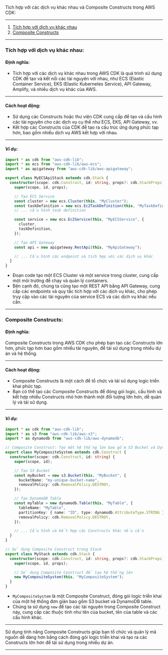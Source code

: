 Tích hợp với các dịch vụ khác nhau và Composite Constructs trong AWS CDK:

---

1. [Tích hợp với dịch vụ khác nhau](#tích-hợp-với-dịch-vụ-khác-nhau)
2. [Composite Constructs](#composite-constructs)

---

### Tích hợp với dịch vụ khác nhau:

#### **Định nghĩa:**

- Tích hợp với các dịch vụ khác nhau trong AWS CDK là quá trình sử dụng CDK để tạo và kết nối các tài nguyên với nhau, như ECS (Elastic Container Service), EKS (Elastic Kubernetes Service), API Gateway, Amplify, và nhiều dịch vụ khác của AWS.

---

#### **Cách hoạt động:**

- Sử dụng các Constructs hoặc thư viện CDK cung cấp để tạo và cấu hình các tài nguyên cho các dịch vụ cụ thể như ECS, EKS, API Gateway, vv.
- Kết hợp các Constructs của CDK để tạo ra cấu trúc ứng dụng phức tạp hơn, bao gồm nhiều dịch vụ AWS kết hợp với nhau.

---

#### _Ví dụ:_

```typescript
import * as cdk from "aws-cdk-lib";
import * as ecs from "aws-cdk-lib/aws-ecs";
import * as apigateway from "aws-cdk-lib/aws-apigateway";

export class MyECSApiStack extends cdk.Stack {
  constructor(scope: cdk.Construct, id: string, props?: cdk.StackProps) {
    super(scope, id, props);

    // Tạo ECS Service
    const cluster = new ecs.Cluster(this, "MyCluster");
    const taskDefinition = new ecs.Ec2TaskDefinition(this, "MyTaskDefinition");
    // ... cấu hình task definition

    const service = new ecs.Ec2Service(this, "MyECSService", {
      cluster,
      taskDefinition,
    });

    // Tạo API Gateway
    const api = new apigateway.RestApi(this, "MyApiGateway");

    // ... Cấu hình các endpoint và tích hợp với các dịch vụ khác
  }
}
```

- Đoạn code tạo một ECS Cluster và một service trong cluster, cung cấp một môi trường để chạy và quản lý containers.
- Bên cạnh đó, chúng ta cũng tạo một REST API bằng API Gateway, cung cấp các endpoints và quy tắc tích hợp với các dịch vụ khác, cho phép truy cập vào các tài nguyên của service ECS và các dịch vụ khác nếu cần.

---

### Composite Constructs:

#### **Định nghĩa:**

Composite Constructs trong AWS CDK cho phép bạn tạo các Constructs lớn hơn, phức tạp hơn bao gồm nhiều tài nguyên, để tái sử dụng trong nhiều dự án và hệ thống.

---

#### **Cách hoạt động:**

- Composite Constructs là một cách để tổ chức và tái sử dụng logic triển khai phức tạp.
- Bạn có thể tạo các Composite Constructs để đóng gói logic, cấu hình và kết hợp nhiều Constructs nhỏ hơn thành một đối tượng lớn hơn, dễ quản lý và tái sử dụng.

---

#### _Ví dụ:_

```typescript
import * as cdk from "aws-cdk-lib";
import * as s3 from "aws-cdk-lib/aws-s3";
import * as dynamodb from "aws-cdk-lib/aws-dynamodb";

// Composite Construct: Tạo một hệ thống lớn bao gồm S3 Bucket và DynamoDB Table
export class MyCompositeSystem extends cdk.Construct {
  constructor(scope: cdk.Construct, id: string) {
    super(scope, id);

    // Tạo S3 Bucket
    const myBucket = new s3.Bucket(this, "MyBucket", {
      bucketName: "my-unique-bucket-name",
      removalPolicy: cdk.RemovalPolicy.DESTROY,
    });

    // Tạo DynamoDB Table
    const myTable = new dynamodb.Table(this, "MyTable", {
      tableName: "MyTable",
      partitionKey: { name: "ID", type: dynamodb.AttributeType.STRING },
      removalPolicy: cdk.RemovalPolicy.DESTROY,
    });

    // ... Cấu hình và kết hợp các Constructs khác nếu cần
  }
}

// Sử dụng Composite Construct trong Stack
export class MyStack extends cdk.Stack {
  constructor(scope: cdk.Construct, id: string, props?: cdk.StackProps) {
    super(scope, id, props);

    // Sử dụng Composite Construct để tạo hệ thống lớn
    new MyCompositeSystem(this, "MyCompositeSystem");
  }
}
```

- `MyCompositeSystem` là một Composite Construct, đóng gói logic triển khai của một hệ thống đơn giản bao gồm S3 bucket và DynamoDB table.
- Chúng ta sử dụng `new` để tạo các tài nguyên trong Composite Construct này, cung cấp các thuộc tính như tên của bucket, tên của table và các cấu hình khác.

---

Sử dụng tính năng Composite Constructs giúp bạn tổ chức và quản lý mã nguồn dễ dàng hơn bằng cách đóng gói logic triển khai và tạo ra các Constructs lớn hơn để tái sử dụng trong nhiều dự án.

---
